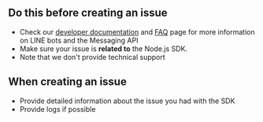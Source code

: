 ## Do this before creating an issue

- Check our [developer documentation](https://developers.line.biz/en/docs/) and
  [FAQ](https://developers.line.biz/en/faq/) page for more
  information on LINE bots and the Messaging API
- Make sure your issue is **related to** the Node.js SDK. 
- Note that we don't provide technical support

## When creating an issue

- Provide detailed information about the issue you had with the SDK
- Provide logs if possible
